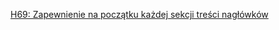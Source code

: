 [H69: Zapewnienie na początku każdej sekcji treści nagłówków](https://www.w3.org/WAI/WCAG22/Techniques/html/H69)
